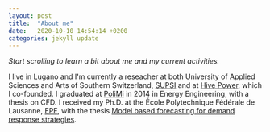 ```yaml
---
layout: post
title:  "About me"
date:   2020-10-10 14:54:14 +0200
categories: jekyll update
--- 
```


*Start scrolling to learn a bit about me and my current activities.*

I live in Lugano and I'm currently a reseacher at both University of Applied Sciences and Arts of Southern Switzerland, [SUPSI](https://www.supsi.ch/home_en.html) and at [Hive Power](https://hivepower.tech/), which I co-founded. 
I graduated at [PoliMi](https://www.polimi.it/en/) in 2014 in Energy Engineering, with a thesis on CFD. I received my Ph.D. at the École Polytechnique Fédérale de Lausanne, [EPF](https://www.epfl.ch/en/), with the thesis [Model based forecasting for demand response strategies](https://infoscience.epfl.ch/record/265914).


